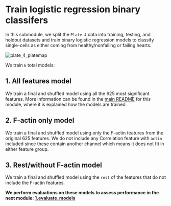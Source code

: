 # Train logistic regression binary classifers

In this submodule, we split the `Plate 4` data into training, testing, and holdout datasets and train binary logistic regression models to classify single-cells as either coming from healthy/nonfailing or failing hearts.

![plate_4_platemap](../../metadata/platemap_figures/localhost231120090001_platemap_figure.png)

We train `6` total models:

## 1. All features model

We train a final and shuffled model using all the 625 most significant features.
More information can be found in the [main README](../README.md) for this module, where it is explained how the models are trained.

## 2. F-actin only model

We train a final and shuffled model using only the F-actin features from the original 625 features.
We do not include any Correlation feature with `actin` included since these contain another channel which means it does not fit in either feature group.

## 3. Rest/without F-actin model

We train a final and shuffled model using the `rest` of the features that do not include the F-actin features.

**We perform evaluations on these models to assess performance in the next module: [1.evaluate_models](../1.evaluate_models/)**
